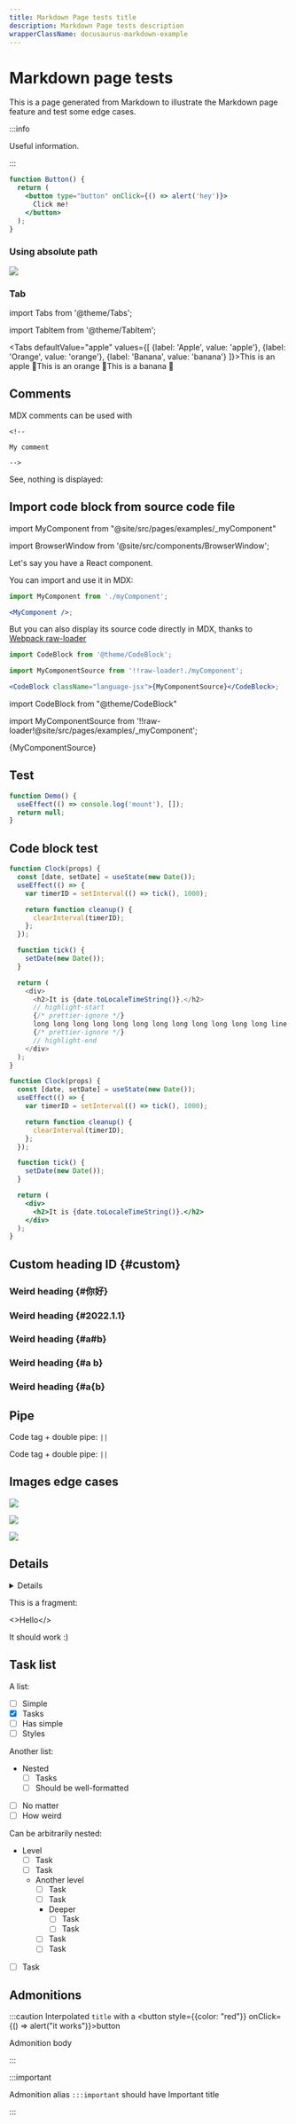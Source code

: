 ```yaml
---
title: Markdown Page tests title
description: Markdown Page tests description
wrapperClassName: docusaurus-markdown-example
---
```


# Markdown page tests

This is a page generated from Markdown to illustrate the Markdown page feature and test some edge cases.

:::info

Useful information.

:::

```jsx live
function Button() {
  return (
    <button type="button" onClick={() => alert('hey')}>
      Click me!
    </button>
  );
}
```

### Using absolute path

![](/img/docusaurus.png)

### Tab

import Tabs from '@theme/Tabs';

import TabItem from '@theme/TabItem';

<Tabs defaultValue="apple" values={[ {label: 'Apple', value: 'apple'}, {label: 'Orange', value: 'orange'}, {label: 'Banana', value: 'banana'} ]}><TabItem value="apple">This is an apple 🍎</TabItem><TabItem value="orange">This is an orange 🍊</TabItem><TabItem value="banana">This is a banana 🍌</TabItem></Tabs>

## Comments

MDX comments can be used with

```mdx
<!--

My comment

-->
```

See, nothing is displayed:

<!--

My comment

-->

## Import code block from source code file

import MyComponent from "@site/src/pages/examples/\_myComponent"

import BrowserWindow from '@site/src/components/BrowserWindow';

Let's say you have a React component.

You can import and use it in MDX:

```jsx title="myMarkdownFile.mdx"
import MyComponent from './myComponent';

<MyComponent />;
```

<BrowserWindow>

<MyComponent/>

</BrowserWindow>

But you can also display its source code directly in MDX, thanks to [Webpack raw-loader](https://webpack.js.org/loaders/raw-loader/)

```jsx title="myMarkdownFile.mdx"
import CodeBlock from '@theme/CodeBlock';

import MyComponentSource from '!!raw-loader!./myComponent';

<CodeBlock className="language-jsx">{MyComponentSource}</CodeBlock>;
```

import CodeBlock from "@theme/CodeBlock"

import MyComponentSource from '!!raw-loader!@site/src/pages/examples/\_myComponent';

<BrowserWindow>

<CodeBlock className="language-jsx">{MyComponentSource}</CodeBlock>

</BrowserWindow>

## Test

```jsx live
function Demo() {
  useEffect(() => console.log('mount'), []);
  return null;
}
```

## Code block test

```js title="Title"
function Clock(props) {
  const [date, setDate] = useState(new Date());
  useEffect(() => {
    var timerID = setInterval(() => tick(), 1000);

    return function cleanup() {
      clearInterval(timerID);
    };
  });

  function tick() {
    setDate(new Date());
  }

  return (
    <div>
      <h2>It is {date.toLocaleTimeString()}.</h2>
      // highlight-start
      {/* prettier-ignore */}
      long long long long long long long long long long long long line
      {/* prettier-ignore */}
      // highlight-end
    </div>
  );
}
```

```jsx live
function Clock(props) {
  const [date, setDate] = useState(new Date());
  useEffect(() => {
    var timerID = setInterval(() => tick(), 1000);

    return function cleanup() {
      clearInterval(timerID);
    };
  });

  function tick() {
    setDate(new Date());
  }

  return (
    <div>
      <h2>It is {date.toLocaleTimeString()}.</h2>
    </div>
  );
}
```

## Custom heading ID {#custom}

### Weird heading {#你好}

### Weird heading {#2022.1.1}

### Weird heading {#a#b}

### Weird heading {#a b}

### Weird heading {#a{b}

## Pipe

Code tag + double pipe: <code>&#124;&#124;</code>

Code tag + double pipe: <code>||</code>

## Images edge cases

![](/新控制器空间/图片.png)

![](/4/图片.png)

![](/4/docu.png)

## Details

<details>

Details without a summary

</details>

This is a fragment:

<>Hello</>

It should work :)

## Task list

A list:

- [ ] Simple
- [x] Tasks
- [ ] Has simple
- [ ] Styles

Another list:

- Nested
  - [ ] Tasks
  - [ ] Should be well-formatted
- [ ] No matter
- [ ] How weird

Can be arbitrarily nested:

- Level
  - [ ] Task
  - [ ] Task
  - Another level
    - [ ] Task
    - [ ] Task
    - Deeper
      - [ ] Task
      - [ ] Task
    - [ ] Task
    - [ ] Task
- [ ] Task

## Admonitions

:::caution Interpolated `title` with a <button style={{color: "red"}} onClick={() => alert("it works")}>button</button>

Admonition body

:::

:::important

Admonition alias `:::important` should have Important title

:::
